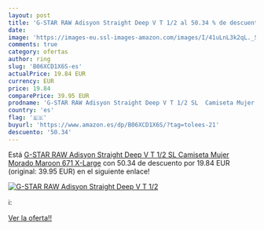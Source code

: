 ```yaml
---
layout: post
title: 'G-STAR RAW Adisyon Straight Deep V T 1/2 al 50.34 % de descuento'
date: 
image: 'https://images-eu.ssl-images-amazon.com/images/I/41uLnL3k2qL._SL200_.jpg'
comments: true
category: ofertas
author: ring
slug: 'B06XCD1X6S-es'
actualPrice: 19.84 EUR
currency: EUR
price: 19.84
comparePrice: 39.95 EUR
prodname: 'G-STAR RAW Adisyon Straight Deep V T 1/2 SL  Camiseta Mujer  Morado  Maroon 671   X-Large'
country: 'es'
flag: '🇪🇸'
buyurl: 'https://www.amazon.es/dp/B06XCD1X6S/?tag=tolees-21'
descuento: '50.34'
---
```


Está [G-STAR RAW Adisyon Straight Deep V T 1/2 SL  Camiseta Mujer  Morado  Maroon 671   X-Large](https://www.amazon.es/dp/B06XCD1X6S/?tag=tolees-21) con 50.34 de descuento por 19.84 EUR (original: 39.95 EUR) en el siguiente enlace!

[![G-STAR RAW Adisyon Straight Deep V T 1/2](https://images-eu.ssl-images-amazon.com/images/I/41uLnL3k2qL._SL200_.jpg)](https://www.amazon.es/dp/B06XCD1X6S/?tag=tolees-21)

ℹ️:


[Ver la oferta!!](https://www.amazon.es/dp/B06XCD1X6S/?tag=tolees-21)
